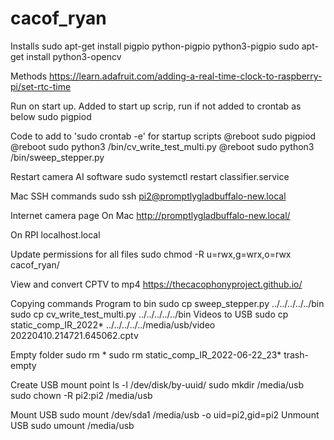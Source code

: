 # cacof_ryan

Installs
sudo apt-get install pigpio python-pigpio python3-pigpio
sudo apt-get install python3-opencv

Methods
https://learn.adafruit.com/adding-a-real-time-clock-to-raspberry-pi/set-rtc-time

Run on start up. Added to start up scrip, run if not added to crontab as below
sudo pigpiod

Code to add to 'sudo crontab -e' for startup scripts
@reboot sudo pigpiod
@reboot sudo python3 /bin/cv_write_test_multi.py
@reboot sudo python3 /bin/sweep_stepper.py


Restart camera AI software
sudo systemctl restart classifier.service


Mac SSH commands
sudo ssh pi2@promptlygladbuffalo-new.local

Internet camera page
On Mac
http://promptlygladbuffalo-new.local/

On RPI
localhost.local

Update permissions for all files
sudo chmod -R u=rwx,g=wrx,o=rwx cacof_ryan/

View and convert CPTV to mp4
https://thecacophonyproject.github.io/

Copying commands
Program to bin
sudo cp sweep_stepper.py ../../../../../bin
sudo cp cv_write_test_multi.py ../../../../../bin
Videos to USB
sudo cp static_comp_IR_2022* ../../../../../media/usb/video
20220410.214721.645062.cptv

Empty folder
sudo rm *
sudo rm static_comp_IR_2022-06-22_23*
trash-empty

Create USB mount point
ls -l /dev/disk/by-uuid/
sudo mkdir /media/usb
sudo chown -R pi2:pi2 /media/usb

Mount USB
sudo mount /dev/sda1 /media/usb -o uid=pi2,gid=pi2
Unmount USB
sudo umount /media/usb












